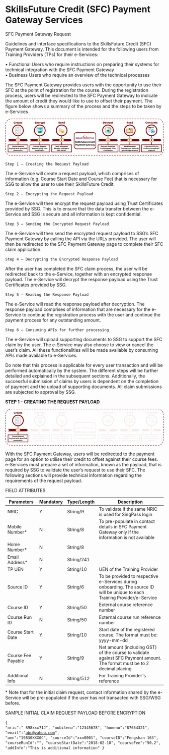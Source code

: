 # SkillsFuture Credit (SFC) Payment Gateway Services
SFC Payment Gateway Request


Guidelines and interface specifications to the SkillsFuture Credit (SFC) Payment Gateway. This document is intended for the following users from Training Providers (TPs) for their e-Services:

•	Functional Users who require instructions on preparing their systems for technical integration with the SFC Payment Gateway <br>
•	Business Users who require an overview of the technical processes


The SFC Payment Gateway provides users with the opportunity to use their SFC at the point of registration for the course. During the registration process, users will be redirected to the SFC Payment Gateway to indicate the amount of credit they would like to use to offset their payment. 
The figure below shows a summary of the process and the steps to be taken by e-Services

![](img/payment_process.png?raw=true "Payment Flow")


 	Step 1 – Creating the Request Payload
The e-Service will create a request payload, which comprises of information (e.g. Course Start Date and Course Fee) that is necessary for SSG to allow the user to use their SkillsFuture Credit.

 	Step 2 – Encrypting the Request Payload
The e-Service will then encrypt the request payload using Trust Certificates provided by SSG. This is to ensure that the data transfer between the e-Service and SSG is secure and all information is kept confidential. 

 	Step 3 – Sending the Encrypted Request Payload
The e-Service will then send the encrypted request payload to SSG’s SFC Payment Gateway by calling the API via the URLs provided. The user will then be redirected to the SFC Payment Gateway page to complete their SFC claim application.

 	Step 4 – Decrypting the Encrypted Response Payload
After the user has completed the SFC claim process, the user will be redirected back to the e-Service, together with an encrypted response payload. The e-Service will decrypt the response payload using the Trust Certificates provided by SSG.

 	Step 5 – Reading the Response Payload
The e-Service will read the response payload after decryption. The response payload comprises of information that are necessary for the e-Service to continue the registration process with the user and continue the payment process for any outstanding amount.

 	Step 6 – Consuming APIs for further processing
The e-Service will upload supporting documents to SSG to support the SFC claim by the user. The e-Service may also choose to view or cancel the user’s claim. All these functionalities will be made available by consuming APIs made available to e-Services.

Do note that this process is applicable for every user transaction and will be performed automatically by the system. The different steps will be further detailed and explained in the subsequent sections.
Additionally, the successful submission of claims by users is dependent on the completion of payment and the upload of supporting documents. All claim submissions are subjected to approval by SSG.



<b>STEP 1 – CREATING THE REQUEST PAYLOAD</b>

![](img/payment_processS1.png?raw=true "Payment Flow")

With the SFC Payment Gateway, users will be redirected to the payment page for an option to utilise their credit to offset against their course fees. e-Services must prepare a set of information, known as the payload, that is required by SSG to validate the user’s request to use their SFC.
The following sections will provide technical information regarding the requirements of the request payload. 

FIELD ATTRIBUTES
 
|Parameters|Mandatory|Type/Length|Description|
|--- |--- |--- |--- |
|NRIC|Y|String/9|To validate if the same NRIC is used for SingPass login|
|Mobile Number*|N|String/8|To pre-populate in contact details in SFC Payment Gateway only if the information is not available|
|Home Number*|N|String/8||
|Email Address*|N|String/241||
|TP UEN|Y|String/10|UEN of the Training Provider|
|Source ID|Y|String/6|To be provided to respective e-Services during onboarding. The source ID will be unique to each Training Provider/e-Service|
|Course ID|Y|String/50|External course reference number|
|Course Run ID|N|String/50|External course run reference number|
|Course Start Date|Y|String/10|Start date of the registered course. The format must be: yyyy-mm-dd|
|Course Fee Payable|Y|String/9|Net amount (including GST) of the course to validate against SFC Payment amount. The format must be to 2 decimal placing|
|Additional Info|N|String/512|For Training Provider's reference|

\* Note that for the initial claim request, contact information shared by the e-Service will be pre-populated if the user has not transacted with SSG/WSG before.

SAMPLE INITIAL CLAIM REQUEST PAYLOAD BEFORE ENCRYPTION<code><pre>{
	"nric":" S98xxx71J",
	"mobileno":"12345678",
	"homeno":"87654321",
	"email":"abc@yahoo.com",
	"uen":"19830XXX0C",
	"sourceId":"xxx0001",
	"courseID":"Fengshan 163",
	"courseRunId":"",
	"courseStartDate":"2018-02-10",
	"courseFee":"50.2",
	"addInfo":"This is additional information"
}</pre></code>
